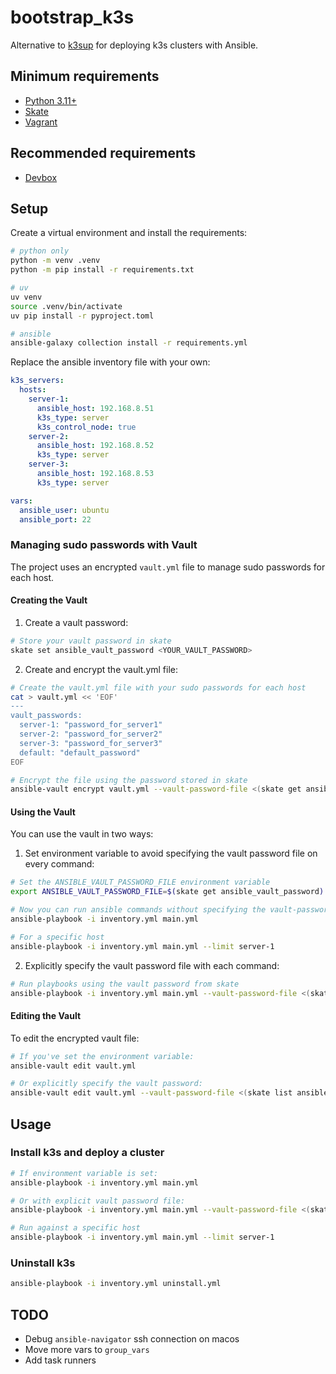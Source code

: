 # bootstrap_k3s

Alternative to [k3sup](https://github.com/alexellis/k3sup) for deploying k3s clusters with Ansible.

## Minimum requirements

* [Python 3.11+](https://www.python.org/downloads/)
* [Skate](https://github.com/charmbracelet/skate)
* [Vagrant](https://www.vagrantup.com/downloads)

## Recommended requirements

* [Devbox](https://www.jetify.com/docs/devbox/installing_devbox/)

## Setup

Create a virtual environment and install the requirements:

```bash
# python only
python -m venv .venv
python -m pip install -r requirements.txt

# uv
uv venv
source .venv/bin/activate
uv pip install -r pyproject.toml

# ansible
ansible-galaxy collection install -r requirements.yml
```

Replace the ansible inventory file with your own:

```yaml
k3s_servers:
  hosts:
    server-1:
      ansible_host: 192.168.8.51
      k3s_type: server
      k3s_control_node: true
    server-2:
      ansible_host: 192.168.8.52
      k3s_type: server
    server-3:
      ansible_host: 192.168.8.53
      k3s_type: server

vars:
  ansible_user: ubuntu
  ansible_port: 22
```

### Managing sudo passwords with Vault

The project uses an encrypted `vault.yml` file to manage sudo passwords for each host.

#### Creating the Vault

1. Create a vault password:

```bash
# Store your vault password in skate
skate set ansible_vault_password <YOUR_VAULT_PASSWORD>
```

2. Create and encrypt the vault.yml file:

```bash
# Create the vault.yml file with your sudo passwords for each host
cat > vault.yml << 'EOF'
---
vault_passwords:
  server-1: "password_for_server1"
  server-2: "password_for_server2"
  server-3: "password_for_server3"
  default: "default_password"
EOF

# Encrypt the file using the password stored in skate
ansible-vault encrypt vault.yml --vault-password-file <(skate get ansible_vault_password)
```

#### Using the Vault

You can use the vault in two ways:

1. Set environment variable to avoid specifying the vault password file on every command:

```bash
# Set the ANSIBLE_VAULT_PASSWORD_FILE environment variable
export ANSIBLE_VAULT_PASSWORD_FILE=$(skate get ansible_vault_password)

# Now you can run ansible commands without specifying the vault-password-file flag
ansible-playbook -i inventory.yml main.yml

# For a specific host
ansible-playbook -i inventory.yml main.yml --limit server-1
```

2. Explicitly specify the vault password file with each command:

```bash
# Run playbooks using the vault password from skate
ansible-playbook -i inventory.yml main.yml --vault-password-file <(skate list ansible_vault_password -v)
```

#### Editing the Vault

To edit the encrypted vault file:

```bash
# If you've set the environment variable:
ansible-vault edit vault.yml

# Or explicitly specify the vault password:
ansible-vault edit vault.yml --vault-password-file <(skate list ansible_vault_password -v)
```

## Usage

### Install k3s and deploy a cluster

```bash
# If environment variable is set:
ansible-playbook -i inventory.yml main.yml

# Or with explicit vault password file:
ansible-playbook -i inventory.yml main.yml --vault-password-file <(skate list ansible_vault_password -v)

# Run against a specific host
ansible-playbook -i inventory.yml main.yml --limit server-1
```

### Uninstall k3s

```bash
ansible-playbook -i inventory.yml uninstall.yml
```

## TODO

* Debug `ansible-navigator` ssh connection on macos
* Move more vars to `group_vars`
* Add task runners
